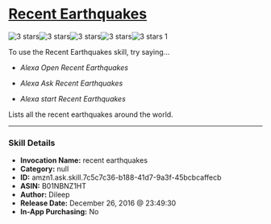 # [Recent Earthquakes](http://alexa.amazon.com/#skills/amzn1.ask.skill.7c5c7c36-b188-41d7-9a3f-45bcbcaffecb)
![3 stars](../../images/ic_star_black_18dp_1x.png)![3 stars](../../images/ic_star_black_18dp_1x.png)![3 stars](../../images/ic_star_black_18dp_1x.png)![3 stars](../../images/ic_star_border_black_18dp_1x.png)![3 stars](../../images/ic_star_border_black_18dp_1x.png) 1

To use the Recent Earthquakes skill, try saying...

* *Alexa Open Recent Earthquakes*

* *Alexa Ask Recent Earthquakes*

* *Alexa start Recent Earthquakes*

Lists all the recent earthquakes around the world.

***

### Skill Details

* **Invocation Name:** recent earthquakes
* **Category:** null
* **ID:** amzn1.ask.skill.7c5c7c36-b188-41d7-9a3f-45bcbcaffecb
* **ASIN:** B01NBNZ1HT
* **Author:** Dileep
* **Release Date:** December 26, 2016 @ 23:49:30
* **In-App Purchasing:** No
